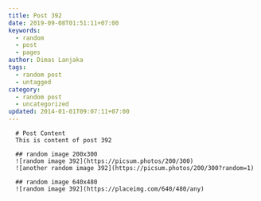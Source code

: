 ```yaml
---
title: Post 392
date: 2019-09-08T01:51:11+07:00
keywords:
  - random
  - post
  - pages
author: Dimas Lanjaka
tags:
  - random post
  - untagged
category:
  - random post
  - uncategorized
updated: 2014-01-01T09:07:11+07:00
---
```


      # Post Content
      This is content of post 392

      ## random image 200x300
      ![random image 392](https://picsum.photos/200/300)
      ![another random image 392](https://picsum.photos/200/300?random=1)

      ## random image 640x480
      ![random image 392](https://placeimg.com/640/480/any)
      